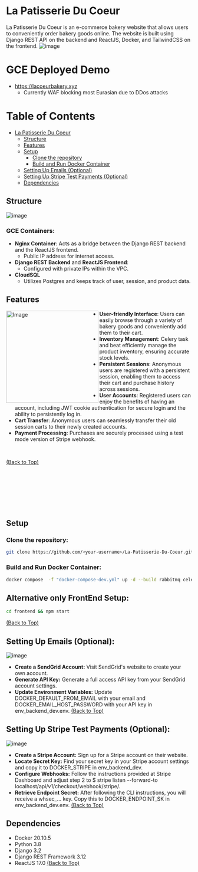 # La Patisserie Du Coeur

La Patisserie Du Coeur is an e-commerce bakery website that allows users to conveniently order bakery goods online. The website is built using Django REST API on the backend and ReactJS, Docker, and TailwindCSS on the frontend.
![image](https://github.com/SeaBebop/La-Patisserie-Du-Coeur/assets/54507045/eab797dd-fef7-4b25-8b71-99455a2d704a)

# GCE Deployed Demo
- https://lacoeurbakery.xyz
  - Currently WAF blocking most Eurasian due to DDos attacks
# Table of Contents

- [La Patisserie Du Coeur](#la-patisserie-du-coeur)
  - [Structure](#structure)
  - [Features](#features)
  - [Setup](#setup)
    - [Clone the repository](#clone-the-repository)
    - [Build and Run Docker Container](#build-and-run-docker-container)
  - [Setting Up Emails (Optional)](#setting-up-emails-optional)
  - [Setting Up Stripe Test Payments (Optional)](#setting-up-stripe-test-payments-optional)
  - [Dependencies](#dependencies)
## Structure
![image](https://github.com/user-attachments/assets/1915c7be-1253-4ee5-9bf6-c230fafc36be)
### GCE Containers:
- **Nginx Container**: Acts as a bridge between the Django REST backend and the ReactJS frontend.
  - Public IP address for internet access.
- **Django REST Backend** and **ReactJS Frontend**:
  - Configured with private IPs within the VPC.
- **CloudSQL**
  -  Utilizes Postgres and keeps track of user, session, and product data. 

## Features

  <img align="left" width="250" src="https://github.com/SeaBebop/La-Patisserie-Du-Coeur/assets/54507045/d69f5060-ce1c-48a3-a0e0-ab490b449c6b" alt="Image" width="200"/>


- **User-friendly Interface**: Users can easily browse through a variety of bakery goods and conveniently add them to their cart.
- **Inventory Management**: Celery task and beat efficiently manage the product inventory, ensuring accurate stock levels.
- **Persistent Sessions**: Anonymous users are registered with a persistent session, enabling them to access their cart and purchase history across sessions.
- **User Accounts**: Registered users can enjoy the benefits of having an account, including JWT cookie authentication for secure login and the ability to persistently log in.
- **Cart Transfer**: Anonymous users can seamlessly transfer their old session carts to their newly created accounts.
- **Payment Processing**: Purchases are securely processed using a test mode version of Stripe webhook.

<br>

[(Back to Top)](#table-of-contents)

<br>
<br>
<br>
<br>
<br>
<br>


## Setup

### Clone the repository:

```bash
git clone https://github.com/<your-username>/La-Patisserie-Du-Coeur.git

```
### Build and Run Docker Container:
``` bash
docker compose  -f "docker-compose-dev.yml" up -d --build rabbitmq celery-worker celery-beat db frontend web nginx
```
## Alternative only FrontEnd Setup:
```bash
cd frontend && npm start
```
[(Back to Top)](#table-of-contents)
## Setting Up Emails (Optional):
![image](https://github.com/SeaBebop/La-Patisserie-Du-Coeur/assets/54507045/0c07bcdf-712a-4923-a9ed-5548a5abddba)

- **Create a SendGrid Account:** Visit SendGrid's website to create your own account.
- **Generate API Key:** Generate a full access API key from your SendGrid account settings.
- **Update Environment Variables:** Update DOCKER_DEFAULT_FROM_EMAIL with your email and DOCKER_EMAIL_HOST_PASSWORD with your API key in env_backend_dev.env.
[(Back to Top)](#table-of-contents)
## Setting Up Stripe Test Payments (Optional):
![image](https://github.com/SeaBebop/La-Patisserie-Du-Coeur/assets/54507045/2d97c294-b7ce-497c-9bf2-abc68f8e5051)

- **Create a Stripe Account:** Sign up for a Stripe account on their website.
- **Locate Secret Key:** Find your secret key in your Stripe account settings and copy it to DOCKER_STRIPE in env_backend_dev.
- **Configure Webhooks:** Follow the instructions provided at Stripe Dashboard and adjust step 2 to $ stripe listen --forward-to localhost/api/v1/checkout/webhook/stripe/.
- **Retrieve Endpoint Secret:** After following the CLI instructions, you will receive a whsec_... key. Copy this to DOCKER_ENDPOINT_SK in env_backend_dev.env.
[(Back to Top)](#table-of-contents)
## Dependencies
- Docker 20.10.5
- Python 3.8
- Django 3.2
- Django REST Framework 3.12
- ReactJS 17.0
[(Back to Top)](#table-of-contents)

